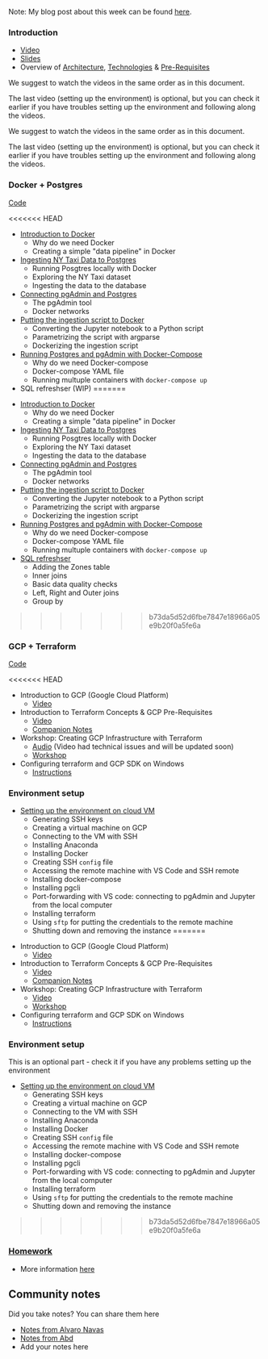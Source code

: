 Note: My blog post about this week can be found [here](https://kargarisaac.github.io/blog/data%20engineering/jupyter/2022/01/18/data-engineering-w1.html).

### Introduction

-   [Video](https://www.youtube.com/watch?v=bkJZDmreIpA&list=PL3MmuxUbc_hJed7dXYoJw8DoCuVHhGEQb)
-   [Slides](https://www.slideshare.net/AlexeyGrigorev/data-engineering-zoomcamp-introduction)
-   Overview of [Architecture](https://github.com/DataTalksClub/data-engineering-zoomcamp#overview), [Technologies](https://github.com/DataTalksClub/data-engineering-zoomcamp#technologies) & [Pre-Requisites](https://github.com/DataTalksClub/data-engineering-zoomcamp#prerequisites)

We suggest to watch the videos in the same order as in this document.

The last video (setting up the environment) is optional, but you can check it earlier 
if you have troubles setting up the environment and following along the videos.


We suggest to watch the videos in the same order as in this document.

The last video (setting up the environment) is optional, but you can check it earlier 
if you have troubles setting up the environment and following along the videos.


### Docker + Postgres

[Code](2_docker_sql)

<<<<<<< HEAD
-   [Introduction to Docker](https://www.youtube.com/watch?v=EYNwNlOrpr0&list=PL3MmuxUbc_hJed7dXYoJw8DoCuVHhGEQb)
    -   Why do we need Docker
    -   Creating a simple "data pipeline" in Docker
-   [Ingesting NY Taxi Data to Postgres](https://www.youtube.com/watch?v=2JM-ziJt0WI&list=PL3MmuxUbc_hJed7dXYoJw8DoCuVHhGEQb)
    -   Running Posgtres locally with Docker
    -   Exploring the NY Taxi dataset
    -   Ingesting the data to the database
-   [Connecting pgAdmin and Postgres](https://www.youtube.com/watch?v=hCAIVe9N0ow&list=PL3MmuxUbc_hJed7dXYoJw8DoCuVHhGEQb)
    -   The pgAdmin tool
    -   Docker networks
-   [Putting the ingestion script to Docker](https://www.youtube.com/watch?v=B1WwATwf-vY&list=PL3MmuxUbc_hJed7dXYoJw8DoCuVHhGEQb)
    -   Converting the Jupyter notebook to a Python script
    -   Parametrizing the script with argparse
    -   Dockerizing the ingestion script
-   [Running Postgres and pgAdmin with Docker-Compose](https://www.youtube.com/watch?v=hKI6PkPhpa0&list=PL3MmuxUbc_hJed7dXYoJw8DoCuVHhGEQb)
    -   Why do we need Docker-compose
    -   Docker-compose YAML file
    -   Running multuple containers with `docker-compose up`
-   SQL refreshser (WIP)
=======
* [Introduction to Docker](https://www.youtube.com/watch?v=EYNwNlOrpr0&list=PL3MmuxUbc_hJed7dXYoJw8DoCuVHhGEQb)
  * Why do we need Docker
  * Creating a simple "data pipeline" in Docker
* [Ingesting NY Taxi Data to Postgres](https://www.youtube.com/watch?v=2JM-ziJt0WI&list=PL3MmuxUbc_hJed7dXYoJw8DoCuVHhGEQb)
  * Running Posgtres locally with Docker
  * Exploring the NY Taxi dataset
  * Ingesting the data to the database
* [Connecting pgAdmin and Postgres](https://www.youtube.com/watch?v=hCAIVe9N0ow&list=PL3MmuxUbc_hJed7dXYoJw8DoCuVHhGEQb)
  * The pgAdmin tool
  * Docker networks
* [Putting the ingestion script to Docker](https://www.youtube.com/watch?v=B1WwATwf-vY&list=PL3MmuxUbc_hJed7dXYoJw8DoCuVHhGEQb)
  * Converting the Jupyter notebook to a Python script
  * Parametrizing the script with argparse
  * Dockerizing the ingestion script
* [Running Postgres and pgAdmin with Docker-Compose](https://www.youtube.com/watch?v=hKI6PkPhpa0&list=PL3MmuxUbc_hJed7dXYoJw8DoCuVHhGEQb)
  * Why do we need Docker-compose
  * Docker-compose YAML file
  * Running multuple containers with `docker-compose up`
* [SQL refreshser](https://www.youtube.com/watch?v=QEcps_iskgg&list=PL3MmuxUbc_hJed7dXYoJw8DoCuVHhGEQb)
  * Adding the Zones table
  * Inner joins
  * Basic data quality checks
  * Left, Right and Outer joins
  * Group by

>>>>>>> b73da5d52d6fbe7847e18966a05e9b20f0a5fe6a

### GCP + Terraform

[Code](1_terraform_gcp)

<<<<<<< HEAD
-   Introduction to GCP (Google Cloud Platform)
    -   [Video](https://www.youtube.com/watch?v=18jIzE41fJ4&list=PL3MmuxUbc_hJed7dXYoJw8DoCuVHhGEQb)
-   Introduction to Terraform Concepts & GCP Pre-Requisites
    -   [Video](https://www.youtube.com/watch?v=Hajwnmj0xfQ&list=PL3MmuxUbc_hJed7dXYoJw8DoCuVHhGEQb)
    -   [Companion Notes](1_terraform_gcp)
-   Workshop: Creating GCP Infrastructure with Terraform
    -   [Audio](https://drive.google.com/file/d/1IqMRDwJV-m0v9_le_i2HA_UbM_sIWgWx/view?usp=sharing) (Video had technical issues and will be updated soon)
    -   [Workshop](1_terraform_gcp/terraform)
-   Configuring terraform and GCP SDK on Windows
    -   [Instructions](1_terraform_gcp/windows.md)

### Environment setup

-   [Setting up the environment on cloud VM](https://www.youtube.com/watch?v=ae-CV2KfoN0&list=PL3MmuxUbc_hJed7dXYoJw8DoCuVHhGEQb)
    -   Generating SSH keys
    -   Creating a virtual machine on GCP
    -   Connecting to the VM with SSH
    -   Installing Anaconda
    -   Installing Docker
    -   Creating SSH `config` file
    -   Accessing the remote machine with VS Code and SSH remote
    -   Installing docker-compose
    -   Installing pgcli
    -   Port-forwarding with VS code: connecting to pgAdmin and Jupyter from the local computer
    -   Installing terraform
    -   Using `sftp` for putting the credentials to the remote machine
    -   Shutting down and removing the instance
=======
* Introduction to GCP (Google Cloud Platform)
  * [Video](https://www.youtube.com/watch?v=18jIzE41fJ4&list=PL3MmuxUbc_hJed7dXYoJw8DoCuVHhGEQb)
* Introduction to Terraform Concepts & GCP Pre-Requisites
  * [Video](https://www.youtube.com/watch?v=Hajwnmj0xfQ&list=PL3MmuxUbc_hJed7dXYoJw8DoCuVHhGEQb)
  * [Companion Notes](1_terraform_gcp)
* Workshop: Creating GCP Infrastructure with Terraform
  * [Video](https://www.youtube.com/watch?v=dNkEgO-CExg&list=PL3MmuxUbc_hJed7dXYoJw8DoCuVHhGEQb)
  * [Workshop](1_terraform_gcp/terraform)
* Configuring terraform and GCP SDK on Windows
  * [Instructions](1_terraform_gcp/windows.md)


### Environment setup 

This is an optional part - check it if you have any problems setting up the environment

* [Setting up the environment on cloud VM](https://www.youtube.com/watch?v=ae-CV2KfoN0&list=PL3MmuxUbc_hJed7dXYoJw8DoCuVHhGEQb)
  * Generating SSH keys
  * Creating a virtual machine on GCP
  * Connecting to the VM with SSH
  * Installing Anaconda
  * Installing Docker
  * Creating SSH `config` file
  * Accessing the remote machine with VS Code and SSH remote
  * Installing docker-compose
  * Installing pgcli
  * Port-forwarding with VS code: connecting to pgAdmin and Jupyter from the local computer
  * Installing terraform
  * Using `sftp` for putting the credentials to the remote machine
  * Shutting down and removing the instance
>>>>>>> b73da5d52d6fbe7847e18966a05e9b20f0a5fe6a

### [Homework](homework.md)

-   More information [here](homework.md)

## Community notes

Did you take notes? You can share them here

-   [Notes from Alvaro Navas](https://github.com/ziritrion/dataeng-zoomcamp/blob/main/notes/1_intro.md)
-   [Notes from Abd](https://itnadigital.notion.site/Week-1-Introduction-f18de7e69eb4453594175d0b1334b2f4)
-   Add your notes here
